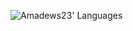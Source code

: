<!--
**amadews23/amadews23** is a ✨ _special_ ✨ repository because its `README.md` (this file) appears on your GitHub profile.

![Amadews23' Languages](https://github-readme-stats.vercel.app/api/top-langs/?username=amadews23&langs_count=8&layout=compact)
-->
![Amadews23' Languages](https://github-readme-stats-sigma-five.vercel.app/api/top-langs/?username=amadews23&&theme=react&line_height=40&hide=css)

